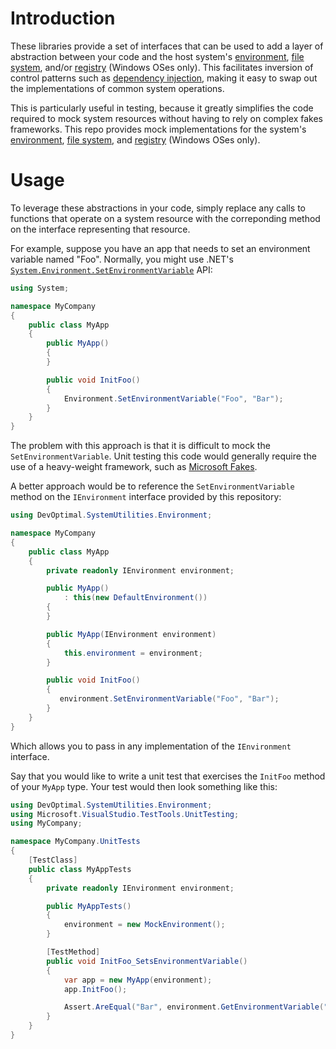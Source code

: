 # Introduction

These libraries provide a set of interfaces that can be used to add a layer of abstraction between your code and the host system's [environment](../src/Environment/IEnvironment.cs), [file system](../src/FileSystem/IFileSystem.cs), and/or [registry](../src/Registry/IRegistry.cs) (Windows OSes only). This facilitates inversion of control patterns such as [dependency injection](https://en.wikipedia.org/wiki/Dependency_injection), making it easy to swap out the implementations of common system operations.

This is particularly useful in testing, because it greatly simplifies the code required to mock system resources without having to rely on complex fakes frameworks. This repo provides mock implementations for the system's [environment](../src/Environment/MockEnvironment.cs), [file system](../src/FileSystem/MockFileSystem.cs), and [registry](../src/Registry/MockRegistry.cs) (Windows OSes only).

# Usage

To leverage these abstractions in your code, simply replace any calls to functions that operate on a system resource with the correponding method on the interface representing that resource.

For example, suppose you have an app that needs to set an environment variable named "Foo". Normally, you might use .NET's [`System.Environment.SetEnvironmentVariable`](https://docs.microsoft.com/en-us/dotnet/api/system.environment.setenvironmentvariable) API:
```csharp
using System;

namespace MyCompany
{
    public class MyApp
    {
        public MyApp()
        {
        }

        public void InitFoo()
        {
            Environment.SetEnvironmentVariable("Foo", "Bar");
        }
    }
}
```
The problem with this approach is that it is difficult to mock the `SetEnvironmentVariable`. Unit testing this code would generally require the use of a heavy-weight framework, such as [Microsoft Fakes](https://docs.microsoft.com/en-us/visualstudio/test/isolating-code-under-test-with-microsoft-fakes).

A better approach would be to reference the `SetEnvironmentVariable` method on the `IEnvironment` interface provided by this repository:
```csharp
using DevOptimal.SystemUtilities.Environment;

namespace MyCompany
{
    public class MyApp
    {
        private readonly IEnvironment environment;

        public MyApp()
            : this(new DefaultEnvironment())
        {
        }

        public MyApp(IEnvironment environment)
        {
            this.environment = environment;
        }

        public void InitFoo()
        {
           environment.SetEnvironmentVariable("Foo", "Bar");
        }
    }
}
```
Which allows you to pass in any implementation of the `IEnvironment` interface.

Say that you would like to write a unit test that exercises the `InitFoo` method of your `MyApp` type. Your test would then look something like this:
```csharp
using DevOptimal.SystemUtilities.Environment;
using Microsoft.VisualStudio.TestTools.UnitTesting;
using MyCompany;

namespace MyCompany.UnitTests
{
    [TestClass]
    public class MyAppTests
    {
        private readonly IEnvironment environment;

        public MyAppTests()
        {
            environment = new MockEnvironment();
        }

        [TestMethod]
        public void InitFoo_SetsEnvironmentVariable()
        {
            var app = new MyApp(environment);
            app.InitFoo();

            Assert.AreEqual("Bar", environment.GetEnvironmentVariable("Foo"));
        }
    }
}
```
